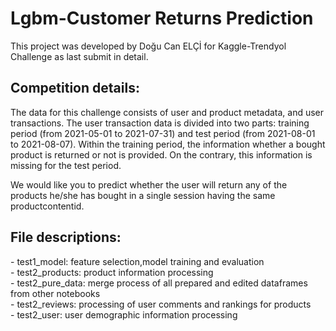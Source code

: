 <h1>Lgbm-Customer Returns Prediction</h1>
This project was developed by Doğu Can ELÇİ for Kaggle-Trendyol Challenge as last submit in detail.

<h2>Competition details:</h2>
The data for this challenge consists of user and product metadata, and user transactions. The user transaction data is divided into two parts: training period (from 2021-05-01 to 2021-07-31) and test period (from 2021-08-01 to 2021-08-07). Within the training period, the information whether a bought product is returned or not is provided. On the contrary, this information is missing for the test period.<br>

We would like you to predict whether the user will return any of the products he/she has bought in a single session having the same productcontentid.<br>

<h2>File descriptions:</h2>
- test1_model: feature selection,model training and evaluation <br>
- test2_products: product information processing<br>
- test2_pure_data: merge process of all prepared and edited dataframes from other notebooks<br>
- test2_reviews: processing of user comments and rankings for products<br>
- test2_user: user demographic information processing<br>
